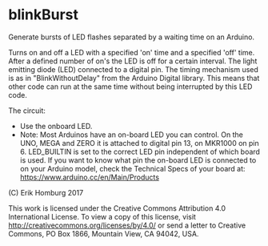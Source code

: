 # blinkBurst
Generate bursts of LED flashes separated by a waiting time on an Arduino.

Turns on and off a LED with a specified 'on' time and a specified 'off' time. After 
a defined number of on's the LED is off for a certain interval. 
The light emitting diode (LED) connected to a digital pin.
The timing mechanism used is as in "BlinkWithoutDelay" from the Arduino Digital library.
This means that other code can run at the  same time without being interrupted by this 
LED code.

The circuit:
- Use the onboard LED.
- Note: Most Arduinos have an on-board LED you can control. On the UNO, MEGA
  and ZERO it is attached to digital pin 13, on MKR1000 on pin 6. LED_BUILTIN
  is set to the correct LED pin independent of which board is used.
  If you want to know what pin the on-board LED is connected to on your
  Arduino model, check the Technical Specs of your board at:
  https://www.arduino.cc/en/Main/Products
  
(C) Erik Homburg 2017

This work is licensed under the Creative Commons Attribution 4.0 International License.
To view a copy of this license, visit http://creativecommons.org/licenses/by/4.0/ or 
send a letter to Creative Commons, PO Box 1866, Mountain View, CA 94042, USA.
